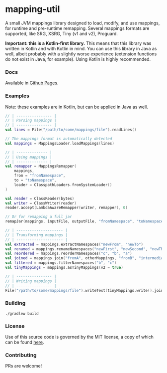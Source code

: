 # mapping-util
A small JVM mappings library designed to load, modify, and use mappings, for runtime and pre-runtime remapping.
Several mappings formats are supported, like SRG, XSRG, Tiny (v1 and v2), Proguard.

**Important: this is a Kotlin-first library.** This means that this library was written in Kotlin and with Kotlin in mind. You can use this library in Java as well, albeit probably with a slightly worse experience (extension functions do not exist in Java, for example). Using Kotlin is highly recommended.

### Docs
Available in [Github Pages](https://770grappenmaker.github.io/mappings-util/).

### Examples
Note: these examples are in Kotlin, but can be applied in Java as well.
```kt
// | ---------------- |
// | Parsing mappings |
// | ---------------- |
val lines = File("/path/to/some/mappings/file").readLines()

// The mappings format is automatically detected
val mappings = MappingsLoader.loadMappings(lines)

// | -------------- |
// | Using mappings |
// | -------------- |
val remapper = MappingsRemapper(
    mappings,
    from = "fromNamespace",
    to = "toNamespace",
    loader = ClasspathLoaders.fromSystemLoader()
)

val reader = ClassReader(bytes)
val writer = ClassWriter(reader)
reader.accept(LambdaAwareRemapper(writer, remapper), 0)

// Or for remapping a full jar
remapJar(mappings, inputFile, outputFile, "fromNamespace", "toNamespace")

// | --------------------- |
// | Transforming mappings |
// | --------------------- |
val extracted = mappings.extractNamespaces("newFrom", "newTo")
val renamed = mappings.renameNamespaces("newFirst", "newSecond", "newThird")
val reordered = mappings.reorderNamespaces("c", "b", "a")
val joined = mappings.join("fromA", otherMappings, "fromB", "intermediary")
val filtered = mappings.filterNamespaces("b", "c")
val tinyMappings = mappings.asTinyMappings(v2 = true)

// | ---------------- |
// | Writing mappings |
// | ---------------- |
File("/path/to/some/mappings/file").writeText(tinyMappings.write().joinToString("\n"))
```

### Building
```shell
./gradlew build
```

### License
Use of this source code is governed by the MIT license, a copy of which can be found [here](LICENSE.md).

### Contributing
PRs are welcome!